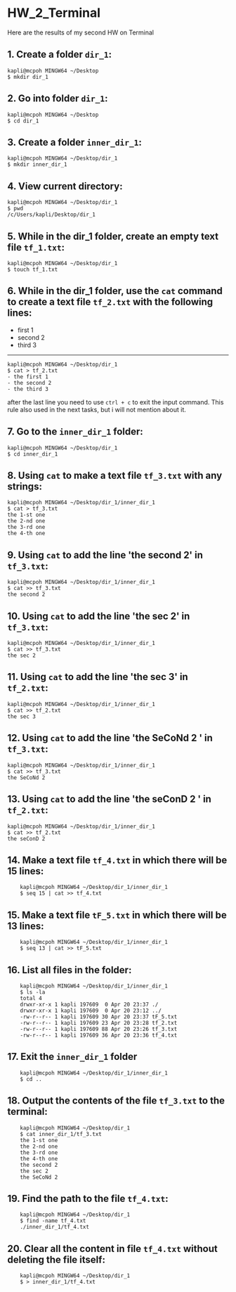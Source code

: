 # HW_2_Terminal
Here are the results of my second HW on Terminal

## 1. Create a folder `dir_1`:

    kapli@mcpoh MINGW64 ~/Desktop
    $ mkdir dir_1
## 2. Go into folder `dir_1`:

    kapli@mcpoh MINGW64 ~/Desktop
    $ cd dir_1
## 3. Create a folder `inner_dir_1`:

    kapli@mcpoh MINGW64 ~/Desktop/dir_1
    $ mkdir inner_dir_1
## 4. View current directory:

    kapli@mcpoh MINGW64 ~/Desktop/dir_1
    $ pwd
    /c/Users/kapli/Desktop/dir_1
## 5. While in the dir_1 folder, create an empty text file `tf_1.txt`:

    kapli@mcpoh MINGW64 ~/Desktop/dir_1
    $ touch tf_1.txt
## 6. While in the dir_1 folder, use the `cat` command to create a text file `tf_2.txt` with the following lines:
- first 1
- second 2
- third 3
-------------------------------
    kapli@mcpoh MINGW64 ~/Desktop/dir_1
    $ cat > tf_2.txt
    - the first 1
    - the second 2
    - the third 3

after the last line you need to use `ctrl + c` to exit the input command. This rule also used in the next tasks, but i will not mention about it.
## 7. Go to the `inner_dir_1` folder:

    kapli@mcpoh MINGW64 ~/Desktop/dir_1
    $ cd inner_dir_1
## 8. Using `cat` to make a text file `tf_3.txt` with any strings:

    kapli@mcpoh MINGW64 ~/Desktop/dir_1/inner_dir_1
    $ cat > tf_3.txt
    the 1-st one
    the 2-nd one
    the 3-rd one
    the 4-th one
## 9. Using `cat` to add the line 'the second 2' in `tf_3.txt`:

    kapli@mcpoh MINGW64 ~/Desktop/dir_1/inner_dir_1
    $ cat >> tf_3.txt
    the second 2
## 10. Using `cat` to add the line 'the sec 2' in `tf_3.txt`:

    kapli@mcpoh MINGW64 ~/Desktop/dir_1/inner_dir_1
    $ cat >> tf_3.txt
    the sec 2
## 11. Using `cat` to add the line 'the sec 3' in `tf_2.txt`:

    kapli@mcpoh MINGW64 ~/Desktop/dir_1/inner_dir_1
    $ cat >> tf_2.txt
    the sec 3
## 12. Using `cat` to add the line 'the SeCoNd 2 ' in `tf_3.txt`:

    kapli@mcpoh MINGW64 ~/Desktop/dir_1/inner_dir_1
    $ cat >> tf_3.txt
    the SeCoNd 2
## 13. Using `cat` to add the line 'the seConD 2 ' in `tf_2.txt`:

    kapli@mcpoh MINGW64 ~/Desktop/dir_1/inner_dir_1
    $ cat >> tf_2.txt
    the seConD 2
## 14. Make a text file `tf_4.txt` in which there will be 15 lines:

        kapli@mcpoh MINGW64 ~/Desktop/dir_1/inner_dir_1
        $ seq 15 | cat >> tf_4.txt
## 15. Make a text file `tF_5.txt` in which there will be 13 lines:

        kapli@mcpoh MINGW64 ~/Desktop/dir_1/inner_dir_1
        $ seq 13 | cat >> tF_5.txt
## 16. List all files in the folder:

        kapli@mcpoh MINGW64 ~/Desktop/dir_1/inner_dir_1
        $ ls -la
        total 4
        drwxr-xr-x 1 kapli 197609  0 Apr 20 23:37 ./
        drwxr-xr-x 1 kapli 197609  0 Apr 20 23:12 ../
        -rw-r--r-- 1 kapli 197609 30 Apr 20 23:37 tF_5.txt
        -rw-r--r-- 1 kapli 197609 23 Apr 20 23:28 tf_2.txt
        -rw-r--r-- 1 kapli 197609 88 Apr 20 23:26 tf_3.txt
        -rw-r--r-- 1 kapli 197609 36 Apr 20 23:36 tf_4.txt
## 17. Exit the `inner_dir_1` folder

        kapli@mcpoh MINGW64 ~/Desktop/dir_1/inner_dir_1
        $ cd ..
## 18. Output the contents of the file `tf_3.txt` to the terminal:

        kapli@mcpoh MINGW64 ~/Desktop/dir_1
        $ cat inner_dir_1/tf_3.txt
        the 1-st one
        the 2-nd one
        the 3-rd one
        the 4-th one
        the second 2
        the sec 2
        the SeCoNd 2
## 19. Find the path to the file `tf_4.txt`:

        kapli@mcpoh MINGW64 ~/Desktop/dir_1
        $ find -name tf_4.txt
        ./inner_dir_1/tf_4.txt
## 20. Clear all the content in file `tf_4.txt` without deleting the file itself:

        kapli@mcpoh MINGW64 ~/Desktop/dir_1
        $ > inner_dir_1/tf_4.txt
